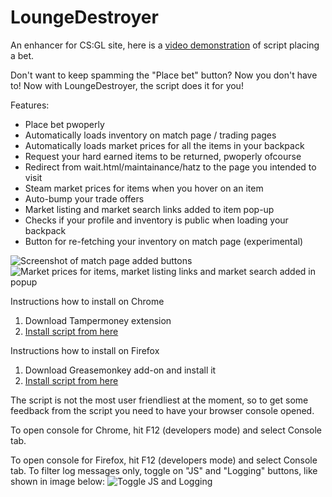 LoungeDestroyer
==============

An enhancer for CS:GL site, here is a [video demonstration](http://youtu.be/JT2a4h35o90) of script placing a bet.

Don't want to keep spamming the "Place bet" button? Now you don't have to! Now with LoungeDestroyer, the script does it for you!

Features:
* Place bet pwoperly
* Automatically loads inventory on match page / trading pages
* Automatically loads market prices for all the items in your backpack
* Request your hard earned items to be returned, pwoperly ofcourse
* Redirect from wait.html/maintainance/hatz to the page you intended to visit
* Steam market prices for items when you hover on an item
* Auto-bump your trade offers
* Market listing and market search links added to item pop-up
* Checks if your profile and inventory is public when loading your backpack
* Button for re-fetching your inventory on match page (experimental)

![Screenshot of match page added buttons](http://puu.sh/ax7Wr/512a8e7c7a.png)
![Market prices for items, market listing links and market search added in popup](http://puu.sh/ax80W/4aa5cf71e2.png)

Instructions how to install on Chrome

1. Download Tampermoney extension
2. [Install script from here](http://ncla.me/csgl3000/csgl3000.user.js)

Instructions how to install on Firefox

1. Download Greasemonkey add-on and install it
2. [Install script from here](http://ncla.me/csgl3000/csgl3000.user.js)

The script is not the most user friendliest at the moment, so to get some feedback from the script you need to have your browser console opened.

To open console for Chrome, hit F12 (developers mode) and select Console tab.

To open console for Firefox, hit F12 (developers mode) and select Console tab. To filter log messages only, toggle on "JS" and "Logging" buttons, like shown in image below:
![Toggle JS and Logging](http://puu.sh/ax7MR/e8641ac1ac.png)
